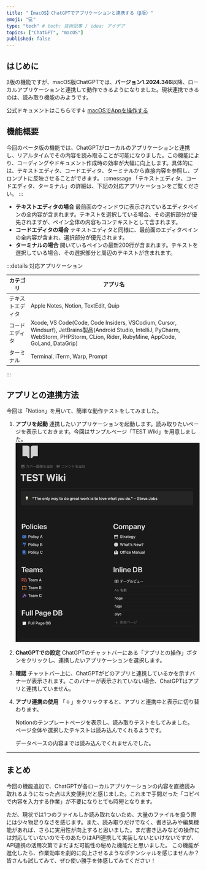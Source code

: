 ```yaml
---
title: "【macOS】ChatGPTでアプリケーションと連携する（β版）"
emoji: "💻"
type: "tech" # tech: 技術記事 / idea: アイデア
topics: ["ChatGPT", "macOS"]
published: false
---
```


## はじめに
β版の機能ですが、macOS版ChatGPTでは、**バージョン1.2024.346**以降、ローカルアプリケーションと連携して動作できるようになりました。現状連携できるのは、読み取り機能のみようです。

公式ドキュメントはこちらです↓
[macOSでAppを操作する](https://help.openai.com/en/articles/10119604-work-with-apps-on-macos#h_cf4f82864f)

## 機能概要
今回のベータ版の機能では、ChatGPTがローカルのアプリケーションと連携し、リアルタイムでその内容を読み取ることが可能になりました。この機能により、コーディングやドキュメント作成時の効率が大幅に向上します。具体的には、テキストエディタ、コードエディタ、ターミナルから直接内容を参照し、プロンプトに反映させることができます。
:::message
「テキストエディタ、コードエディタ、ターミナル」の詳細は、下記の対応アプリケーションをご覧ください。
:::
- **テキストエディタの場合**
  最前面のウィンドウに表示されているエディタペインの全内容が含まれます。テキストを選択している場合、その選択部分が優先されますが、ペイン全体の内容もコンテキストとして含まれます。
- **コードエディタの場合**
  テキストエディタと同様に、最前面のエディタペインの全内容が含まれ、選択部分が優先されます。
- **ターミナルの場合**
  開いているペインの最新200行が含まれます。テキストを選択している場合、その選択部分と周辺のテキストが含まれます。

:::details 対応アプリケーション

| カテゴリ | アプリ名 |
| --- | --- |
| テキストエディタ | Apple Notes, Notion, TextEdit, Quip |
| コードエディタ | Xcode, VS Code(Code, Code Insiders, VSCodium, Cursor, Windsurf), JetBrains製品(Android Studio, IntelliJ, PyCharm, WebStorm, PHPStorm, CLion, Rider, RubyMine, AppCode, GoLand, DataGrip) |
| ターミナル | Terminal, iTerm, Warp, Prompt |
:::

## アプリとの連携方法
今回は「Notion」を用いて、簡単な動作テストをしてみました。

1. **アプリを起動**
   連携したいアプリケーションを起動します。読み取りたいページを表示しておきます。今回はサンプルページ「TEST Wiki」を用意しました。
   ![](/images/macOS-ChatGPT/Zenn_macOS-Chatgpt_Notion-wiki.png)

2. **ChatGPTでの設定**
   ChatGPTのチャットバーにある「アプリとの操作」ボタンをクリックし、連携したいアプリケーションを選択します。

3. **確認**
   チャットバー上に、ChatGPTがどのアプリと連携しているかを示すバナーが表示されます。このバナーが表示されていない場合、ChatGPTはアプリと連携していません。

4. **アプリ連携の使用**
   「＋」をクリックすると、アプリと連携中と表示に切り替わります。

   Notionのテンプレートページを表示し、読み取りテストをしてみました。
   ページ全体や選択したテキストは読み込んでくれるようです。

   データベースの内容までは読み込んでくれませんでした。


---
## まとめ
今回の機能追加で、ChatGPTが各ローカルアプリケーションの内容を直接読み取れるようになった点は大変便利だと感じました。これまで手間だった「コピペで内容を入力する作業」が不要になりとても時短となります。

ただ、現状では1つのファイルしか読み取れないため、大量のファイルを扱う際には少々物足りなさを感じます。また、読み取りだけでなく、書き込みや編集機能があれば、さらに実用性が向上すると思いました。まだ書き込みなどの操作には対応していないのでそのあたりはAPI連携して実装しないといけないですが、API連携の活用次第でまだまだ可能性の秘めた機能だと思いました。
この機能が進化したら、作業効率を劇的に向上させるようなポテンシャルを感じませんか？皆さんも試してみて、ぜひ使い勝手を体感してみてください！

